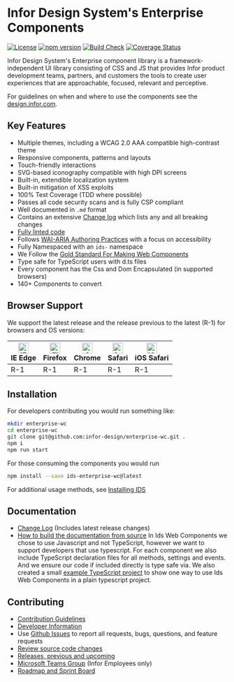 # Infor Design System's Enterprise Components

[![License](https://img.shields.io/badge/License-Apache%202.0-blue.svg)](https://opensource.org/licenses/Apache-2.0)
[![npm version](https://badge.fury.io/js/ids-enterprise.svg)](https://badge.fury.io/js/ids-enterprise)
[![Build Check](https://github.com/infor-design/enterprise-wc/actions/workflows/ci.yml/badge.svg)](https://github.com/infor-design/enterprise-wc/actions/workflows/ci.yml)
[![Coverage Status](https://coveralls.io/repos/github/infor-design/enterprise-wc/badge.svg?branch=main)](https://coveralls.io/github/infor-design/enterprise-wc?branch=main)

Infor Design System's Enterprise component library is a framework-independent UI library consisting of CSS and JS that provides Infor product development teams, partners, and customers the tools to create user experiences that are approachable, focused, relevant and perceptive.

For guidelines on when and where to use the components see the [design.infor.com](http://design.infor.com).

## Key Features

- Multiple themes, including a WCAG 2.0 AAA compatible high-contrast theme
- Responsive components, patterns and layouts
- Touch-friendly interactions
- SVG-based iconography compatible with high DPI screens
- Built-in, extendible localization system
- Built-in mitigation of XSS exploits
- 100% Test Coverage (TDD where possible)
- Passes all code security scans and is fully CSP compliant
- Well documented in `.md` format
- Contains an extensive [Change log](./doc/CHANGELOG.md) which lists any and all breaking changes
- [Fully linted code](./doc/LINTING.md)
- Follows [WAI-ARIA Authoring Practices](https://www.w3.org/TR/wai-aria-practices-1.1/#keyboard-interaction-12) with a focus on accessibility
- Fully Namespaced with an `ids-` namespace
- We Follow the [Gold Standard For Making Web Components](https://github.com/webcomponents/gold-standard/wiki)
- Type safe for TypeScript users with d.ts files
- Every component has the Css and Dom Encapsulated (in supported browsers)
- 140+ Components to convert

## Browser Support

We support the latest release and the release previous to the latest (R-1) for browsers and OS versions:

<!-- markdownlint-disable MD013 MD033 -->
| [<img src="https://raw.githubusercontent.com/alrra/browser-logos/master/src/edge/edge_48x48.png" alt="IE / Edge" width="24px" height="24px" />](http://godban.github.io/browsers-support-badges/)</br>IE Edge | [<img src="https://raw.githubusercontent.com/alrra/browser-logos/master/src/firefox/firefox_48x48.png" alt="Firefox" width="24px" height="24px" />](http://godban.github.io/browsers-support-badges/)</br>Firefox | [<img src="https://raw.githubusercontent.com/alrra/browser-logos/master/src/chrome/chrome_48x48.png" alt="Chrome" width="24px" height="24px" />](http://godban.github.io/browsers-support-badges/)</br>Chrome | [<img src="https://raw.githubusercontent.com/alrra/browser-logos/master/src/safari/safari_48x48.png" alt="Safari" width="24px" height="24px" />](http://godban.github.io/browsers-support-badges/)</br>Safari | [<img src="https://raw.githubusercontent.com/alrra/browser-logos/master/src/safari-ios/safari-ios_48x48.png" alt="iOS Safari" width="24px" height="24px" />](http://godban.github.io/browsers-support-badges/)</br>iOS Safari |
| --------- | --------- | --------- | --------- | --------- |
| R-1 | R-1 | R-1| R-1| R-1

<!-- markdownlint-enable MD013 MD033 -->

## Installation

For developers contributing you would run something like:

```sh
mkdir enterprise-wc
cd enterprise-wc
git clone git@github.com:infor-design/enterprise-wc.git .
npm i
npm run start
```

For those consuming the components you would run

```sh
npm install --save ids-enterprise-wc@latest
```

For additional usage methods, see [Installing IDS](docs/DEVELOPER.md#installing-ids-into-your-project)

## Documentation

- [Change Log](docs/CHANGELOG.md) (Includes latest release changes)
- [How to build the documentation from source](docs/DEVELOPER.md#basic-commands)
In Ids Web Components we chose to use Javascript and not TypeScript, however we want to support developers that use typescript. For each component we also include TypeScript declaration files for all methods, settings and events. And we ensure our code if included directly is type safe via. We also created a small [example TypeScript project](https://github.com/infor-design/enterprise-wc-examples/tree/master/typescript-ids-wc) to show one way to use Ids Web Components in a plain typescript project.

## Contributing

- [Contribution Guidelines](docs/CONTRIBUTING.md)
- [Developer Information](docs/DEVELOPER.md)
- Use [Github Issues](https://github.com/infor-design/enterprise-wc/issues) to report all requests, bugs, questions, and feature requests
- [Review source code changes](https://github.com/infor-design/enterprise-wc/pulls)
- [Releases, previous and upcoming](https://github.com/infor-design/enterprise-wc/releases)
- [Microsoft Teams Group](https://teams.microsoft.com/l/team/19%3a2b0c9ce520b0481a9ce115f0ca4a326f%40thread.skype/conversations?groupId=4f50ef7d-e88d-4ccb-98ca-65f26e57fe35&tenantId=457d5685-0467-4d05-b23b-8f817adda47c) (Infor Employees only)
- [Roadmap and Sprint Board](https://github.com/orgs/infor-design/projects)
